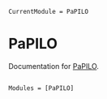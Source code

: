 ```@meta
CurrentModule = PaPILO
```

# PaPILO

Documentation for [PaPILO](https://github.com/matbesancon/PaPILO.jl).

```@index
```

```@autodocs
Modules = [PaPILO]
```
